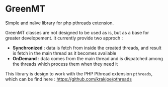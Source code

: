 # GreenMT
Simple and naïve library for php pthreads extension. 

GreenMT classes are not designed to be used as is, but as a base for greater developement.
It currently provide two approch :

- **Synchronized** : data is fetch from inside the created threads, and result is fetch in the main thread as it becomes available
- **OnDemand** : data comes from the main thread and is dispatched among the threads which process them when they need it


This library is design to work with the PHP Pthread extension `pthreads`, which can be find here : https://github.com/krakjoe/pthreads
